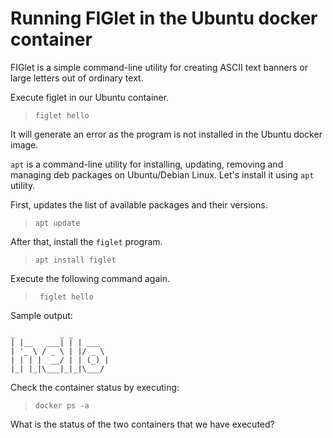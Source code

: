 # Running FIGlet in the Ubuntu docker container

FIGlet is a simple command-line utility for creating ASCII text banners or large letters out of ordinary text.

Execute figlet in our Ubuntu container.

> `figlet hello`

It will generate an error as the program is not installed in the Ubuntu docker image.


`apt` is a command-line utility for installing, updating, removing and managing deb packages on Ubuntu/Debian Linux. Let's install it using `apt` utility. 

First, updates the list of available packages and their versions.

> `apt update `

After that, install the `figlet` program.

> `apt install figlet `

Execute the following command again.

> ` figlet hello`

 Sample output:

 ```
 _          _ _       
| |__   ___| | | ___  
| '_ \ / _ \ | |/ _ \ 
| | | |  __/ | | (_) |
|_| |_|\___|_|_|\___/ 

```                  

Check the container status by executing:

> `docker ps -a`

What is the status of the two containers that we have executed?